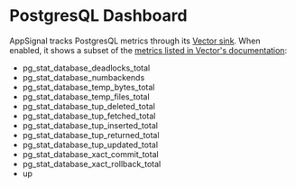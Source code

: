 # PostgresQL Dashboard

AppSignal tracks PostgresQL metrics through its [Vector sink](https://docs.appsignal.com/vector.html).
When enabled, it shows a subset of the [metrics listed in Vector's documentation](https://vector.dev/docs/reference/configuration/sources/postgresql_metrics/):

- pg_stat_database_deadlocks_total
- pg_stat_database_numbackends
- pg_stat_database_temp_bytes_total
- pg_stat_database_temp_files_total
- pg_stat_database_tup_deleted_total
- pg_stat_database_tup_fetched_total
- pg_stat_database_tup_inserted_total
- pg_stat_database_tup_returned_total
- pg_stat_database_tup_updated_total
- pg_stat_database_xact_commit_total
- pg_stat_database_xact_rollback_total
- up
